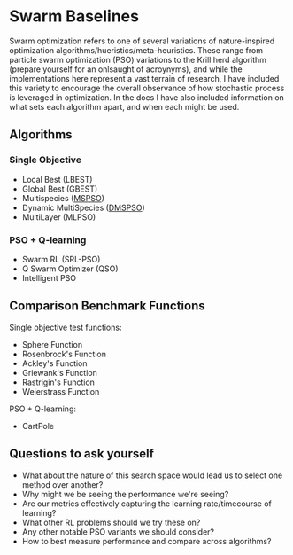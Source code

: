 # Swarm Baselines

Swarm optimization refers to one of several variations of nature-inspired optimization algorithms/hueristics/meta-heuristics.
These range from particle swarm optimization (PSO) variations to the Krill herd algorithm (prepare yourself for an onlsaught of acroynyms), and while the implementations here represent a vast terrain of research, I have included this variety to encourage the overall observance of how stochastic process is leveraged in optimization. In the docs I have also included information on what sets each algorithm apart, and when each might be used. 

## Algorithms
### Single Objective 

* Local Best (LBEST)
* Global Best (GBEST)
* Multispecies ([MSPSO](https://github.com/SioKCronin/swarm-baselines/tree/master/MSPSO))
* Dynamic MultiSpecies ([DMSPSO](https://github.com/SioKCronin/swarm-baselines/tree/master/DMSPSO))
* MultiLayer (MLPSO) 

### PSO + Q-learning

* Swarm RL (SRL-PSO)
* Q Swarm Optimizer (QSO) 
* Intelligent PSO

## Comparison Benchmark Functions

Single objective test functions:
* Sphere Function
* Rosenbrock's Function
* Ackley's Function
* Griewank's Function
* Rastrigin's Function
* Weierstrass Function

PSO + Q-learning:
* CartPole

## Questions to ask yourself

* What about the nature of this search space would lead us to select one method over another?
* Why might we be seeing the performance we're seeing?
* Are our metrics effectively capturing the learning rate/timecourse of learning?
* What other RL problems should we try these on?
* Any other notable PSO variants we should consider?
* How to best measure performance and compare across algorithms? 

